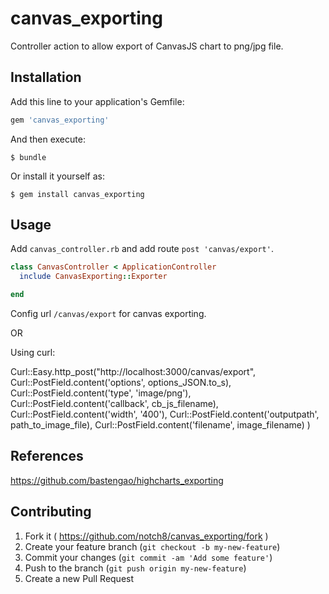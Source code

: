 # canvas_exporting

<!-- [![Build Status](https://travis-ci.org/bastengao/highcharts_exporting.svg?branch=master)](#https://travis-ci.org/bastengao/highcharts_exporting)
[![Code Climate](https://codeclimate.com/github/bastengao/highcharts_exporting/badges/gpa.svg)](https://codeclimate.com/github/bastengao/highcharts_exporting)
[![Test Coverage](https://codeclimate.com/github/bastengao/highcharts_exporting/badges/coverage.svg)](https://codeclimate.com/github/bastengao/highcharts_exporting)
[![Gem Version](https://badge.fury.io/rb/highcharts_exporting.svg)](http://badge.fury.io/rb/highcharts_exporting)
-->

Controller action to allow export of CanvasJS chart to png/jpg file.

## Installation

Add this line to your application's Gemfile:

```ruby
gem 'canvas_exporting'
```

And then execute:

    $ bundle

Or install it yourself as:

    $ gem install canvas_exporting

## Usage

Add `canvas_controller.rb` and add route `post 'canvas/export'`.

```ruby
class CanvasController < ApplicationController
  include CanvasExporting::Exporter

end
```

Config url `/canvas/export` for canvas exporting.

OR

Using curl:

Curl::Easy.http_post("http://localhost:3000/canvas/export",
                          Curl::PostField.content('options', options_JSON.to_s),
                          Curl::PostField.content('type', 'image/png'),
                          Curl::PostField.content('callback', cb_js_filename),
                          Curl::PostField.content('width', '400'),
                          Curl::PostField.content('outputpath', path_to_image_file),
                          Curl::PostField.content('filename', image_filename)
                          )

## References

https://github.com/bastengao/highcharts_exporting


## Contributing

1. Fork it ( https://github.com/notch8/canvas_exporting/fork )
2. Create your feature branch (`git checkout -b my-new-feature`)
3. Commit your changes (`git commit -am 'Add some feature'`)
4. Push to the branch (`git push origin my-new-feature`)
5. Create a new Pull Request
